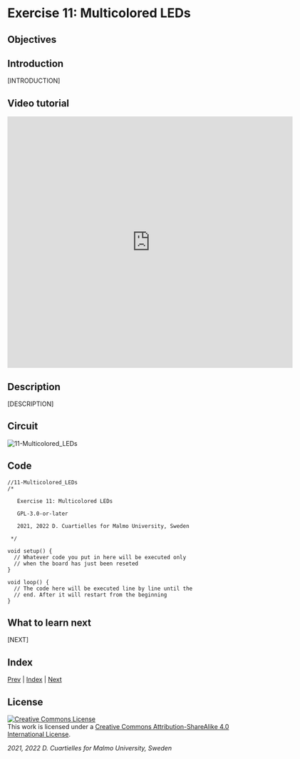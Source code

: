 # Exercise 11: Multicolored LEDs

## Objectives



## Introduction

[INTRODUCTION]





## Video tutorial

<iframe src="https://player.vimeo.com/video/526678031?h=70752ae7ba" width="640" height="564" frameborder="0" allow="autoplay; fullscreen" allowfullscreen></iframe>

## Description

[DESCRIPTION]

## Circuit

![11-Multicolored_LEDs]()

## Code

```c_cpp
//11-Multicolored_LEDs
/*

   Exercise 11: Multicolored LEDs

   GPL-3.0-or-later

   2021, 2022 D. Cuartielles for Malmo University, Sweden

 */

void setup() {
  // Whatever code you put in here will be executed only 
  // when the board has just been reseted
}

void loop() {
  // The code here will be executed line by line until the 
  // end. After it will restart from the beginning
}
```

## What to learn next

[NEXT]

## Index

[Prev](../10-The_LED/10-The_LED.md) |  [Index](../course_index.md) |  [Next](../12-BlinkRGB/12-BlinkRGB.md)

## License

<a rel="license" href="http://creativecommons.org/licenses/by-sa/4.0/"><img alt="Creative Commons License" style="border-width:0" src="https://i.creativecommons.org/l/by-sa/4.0/80x15.png" /></a><br />This work is licensed under a <a rel="license" href="http://creativecommons.org/licenses/by-sa/4.0/">Creative Commons Attribution-ShareAlike 4.0 International License</a>.

*2021, 2022 D. Cuartielles for Malmo University, Sweden*
